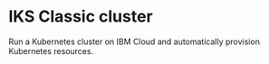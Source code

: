 # IKS Classic cluster

Run a Kubernetes cluster on IBM Cloud and automatically provision Kubernetes resources.